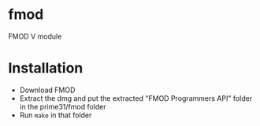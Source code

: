 # fmod
FMOD V module


# Installation
- Download FMOD
- Extract the dmg and put the extracted "FMOD Programmers API" folder in the prime31/fmod folder
- Run `make` in that folder